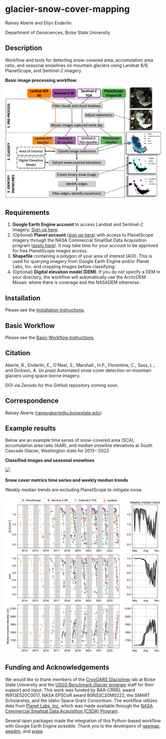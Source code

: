 # glacier-snow-cover-mapping

Rainey Aberle and Ellyn Enderlin

Department of Geosciences, Boise State University

## Description
Workflow and tools for detecting snow-covered area, accumulation area ratio, and seasonal snowlines on mountain glaciers using Landsat 8/9, PlanetScope, and Sentinel-2 imagery.

__Basic image processing workflow:__

<img src='figures/fig04_methods_workflow.png' width='600'/>

## Requirements

1. __Google Earth Engine account__ to access Landsat and Sentinel-2 imagery. [Sign up here](https://earthengine.google.com/new_signup/).
2. (Optional) __Planet account__ ([sign up here](https://www.planet.com/signup/)) with access to PlanetScope imagery through the NASA Commercial SmallSat Data Acquisition program ([apply here](https://www.planet.com/markets/nasa/)). It may take time for your account to be approved for free PlanetScope images access.
3. __Shapefile__ containing a polygon of your area of interest (AOI). This is used for querying imagery from Google Earth Engine and/or Planet Labs, Inc. and cropping images before classifying.
4. (Optional) __Digital elevation model (DEM)__. If you do not specify a DEM in your directory, the workflow will automatically use the ArcticDEM Mosaic where there is coverage and the NASADEM otherwise.

## Installation
Please see the [Installation Instructions](https://github.com/RaineyAbe/snow-cover-mapping/blob/main/docs/installation_instructions.md).

## Basic Workflow
Please see the [Basic Workflow Instructions](https://github.com/RaineyAbe/snow-cover-mapping/blob/main/docs/basic_workflow.md).

## Citation

Aberle, R., Enderlin, E., O'Neel, S., Marshall., H.P., Florentine, C., Sass, L., and Dickson, A. (_in prep_) Automated snow cover detection on mountain glaciers using space-borne imagery.

DOI via Zenodo for this GitHub repository coming soon.

## Correspondence
Rainey Aberle (raineyaberle@u.boisestate.edu)

## Example results
Below are an example time series of snow-covered area (SCA), accumulation area ratio (AAR), and median snowline elevations at South Cascade Glacier, Washington state for 2013--2022.

__Classified images and seasonal snowlines__

![](figures/SouthCascadeGlacier_example_results_smaller.gif)

__Snow cover metrics time series and weekly median trends__

Weekly median trends are excluding PlanetScope to mitigate noise.

<img src='figures/timeseries_SouthCascade_Glacier.png' width='700'>

## Funding and Acknowledgements
We would like to thank members of the [CryoGARS Glaciology](https://github.com/CryoGARS-Glaciology) lab at Boise State University and the [USGS Benchmark Glacier program](https://www.usgs.gov/programs/climate-research-and-development-program/science/usgs-benchmark-glacier-project) staff for their support and input. This work was funded by BAA-CRREL award W913E520C0017, NASA EPSCoR award 80NSSC20M0222, the SMART Scholarship, and the Idaho Space Grant Consortium. The workflow utilizes data from [Planet Labs, Inc.](https://www.planet.com/) which was made available through the [NASA Commercial Smallsat Data Acquisition (CSDA) Program](https://www.earthdata.nasa.gov/esds/csda).

Several open packages made the integration of this Python-based workflow with Google Earth Engine possible. Thank you to the developers of [geemap](https://geemap.org/), [geedim](https://geedim.readthedocs.io/en/latest/index.html), and [wxee](https://wxee.readthedocs.io/en/latest/index.html).

